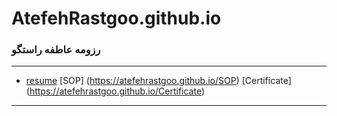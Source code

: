 # AtefehRastgoo.github.io

### رزومه عاطفه راستگو
 
---
- [resume](https://atefehrastgoo.github.io/)
[SOP] (https://atefehrastgoo.github.io/SOP)
[Certificate] (https://atefehrastgoo.github.io/Certificate)
------------------
